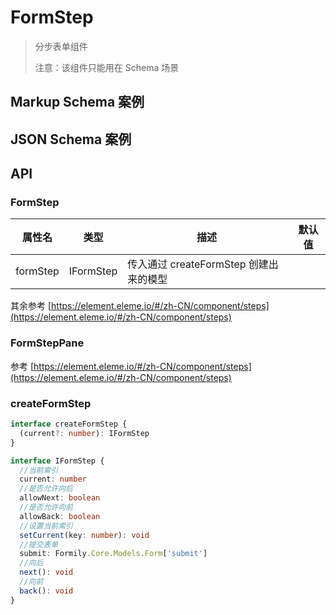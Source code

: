 # FormStep

> 分步表单组件
>
> 注意：该组件只能用在 Schema 场景

## Markup Schema 案例

<dumi-previewer demoPath="guide/form-step/markup-schema" />

## JSON Schema 案例

<dumi-previewer demoPath="guide/form-step/json-schema" />

## API

### FormStep

| 属性名   | 类型      | 描述                                   | 默认值 |
| -------- | --------- | -------------------------------------- | ------ |
| formStep | IFormStep | 传入通过 createFormStep 创建出来的模型 |        |

其余参考 [https://element.eleme.io/#/zh-CN/component/steps](https://element.eleme.io/#/zh-CN/component/steps)

### FormStepPane

参考 [https://element.eleme.io/#/zh-CN/component/steps](https://element.eleme.io/#/zh-CN/component/steps)

### createFormStep

```ts pure
interface createFormStep {
  (current?: number): IFormStep
}

interface IFormStep {
  //当前索引
  current: number
  //是否允许向后
  allowNext: boolean
  //是否允许向前
  allowBack: boolean
  //设置当前索引
  setCurrent(key: number): void
  //提交表单
  submit: Formily.Core.Models.Form['submit']
  //向后
  next(): void
  //向前
  back(): void
}
```

